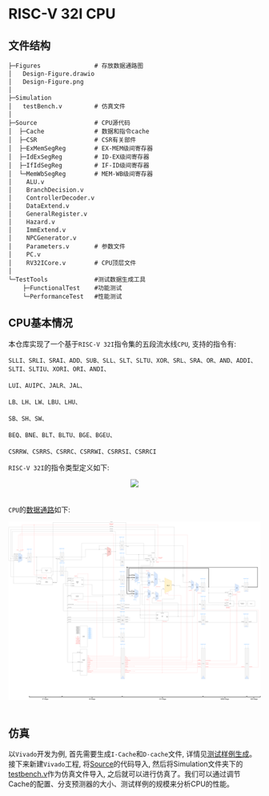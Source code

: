 # RISC-V 32I CPU

## 文件结构

```
├─Figures               # 存放数据通路图
│   Design-Figure.drawio
│   Design-Figure.png
│
├─Simulation        
│   testBench.v         # 仿真文件
│
├─Source                # CPU源代码
│  ├─Cache              # 数据和指令cache
│  ├─CSR                # CSR有关部件
│  ├─ExMemSegReg        # EX-MEM级间寄存器
│  ├─IdExSegReg         # ID-EX级间寄存器
│  ├─IfIdSegReg         # IF-ID级间寄存器
│  └─MemWbSegReg        # MEM-WB级间寄存器
│    ALU.v          
│    BranchDecision.v
│    ControllerDecoder.v
│    DataExtend.v
│    GeneralRegister.v
│    Hazard.v
│    ImmExtend.v
│    NPCGenerator.v
│    Parameters.v       # 参数文件
│    PC.v
│    RV32ICore.v        # CPU顶层文件
│
└─TestTools             #测试数据生成工具
    ├─FunctionalTest    #功能测试
    └─PerformanceTest   #性能测试
```

## CPU基本情况

本仓库实现了一个基于`RISC-V 32I`指令集的五段流水线`CPU`, 支持的指令有:

```
SLLI、SRLI、SRAI、ADD、SUB、SLL、SLT、SLTU、XOR、SRL、SRA、OR、AND、ADDI、SLTI、SLTIU、XORI、ORI、ANDI、

LUI、AUIPC、JALR、JAL、

LB、LH、LW、LBU、LHU、

SB、SH、SW、

BEQ、BNE、BLT、BLTU、BGE、BGEU、

CSRRW、CSRRS、CSRRC、CSRRWI、CSRRSI、CSRRCI
```

`RISC-V 32I`的指令类型定义如下:

<div align=center>
<img src="./Figures/instruction_type.png" width=80%/>
</div>
</br>

`CPU`的[数据通路](./Figures/Design-Figure.png)如下:

<div align=center>
<img src="./Figures/Design-Figure.png" width=100%/>
</div>
</br>

## 仿真

以`Vivado`开发为例, 首先需要生成`I-Cache`和`D-cache`文件, 详情见[测试样例生成](./TestTools/README.md)。接下来新建`Vivado`工程, 将[Source](./Source)的代码导入, 然后将Simulation文件夹下的[testbench.v](./Simulation/testbench.v)作为仿真文件导入, 之后就可以进行仿真了。我们可以通过调节Cache的配置、分支预测器的大小、测试样例的规模来分析CPU的性能。